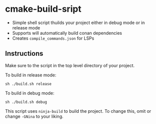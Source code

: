 # cmake-build-sript

* Simple shell script thuilds your project either in debug mode or in release mode
* Supports will automatically build conan dependencies
* Creates `compile_commands.json` for LSPs

## Instructions
Make sure to the script in the top level directory of your project.

To build in release mode:

```
sh ./build.sh release
```

To build in debug mode:

```
sh ./build.sh debug
```

This script uses `ninja-build` to build the project. To change this, omit or change `-GNina` to your liking.
